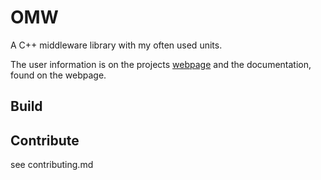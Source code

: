 # OMW

A C++ middleware library with my often used units.

The user information is on the projects [webpage](https://static.oblaser.ch/omw/) and the documentation, found on the webpage.

## Build



## Contribute
see contributing.md
